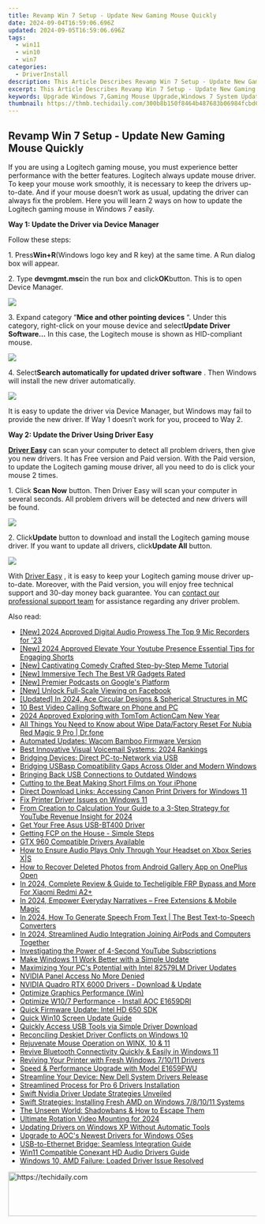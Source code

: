 ```yaml
---
title: Revamp Win 7 Setup - Update New Gaming Mouse Quickly
date: 2024-09-04T16:59:06.696Z
updated: 2024-09-05T16:59:06.696Z
tags:
  - win11
  - win10
  - win7
categories:
  - DriverInstall
description: This Article Describes Revamp Win 7 Setup - Update New Gaming Mouse Quickly
excerpt: This Article Describes Revamp Win 7 Setup - Update New Gaming Mouse Quickly
keywords: Upgrade Windows 7,Gaming Mouse Upgrade,Windows 7 System Update,Optimize Win 7 Performance,Enhanced Gaming Mouse Setup,Quick Installation for Gaming Mice,Win 7 Compatibility with High-Performance Mouse
thumbnail: https://thmb.techidaily.com/300b8b150f8464b487683b06984fcbd6662b4fb116965638afb915b9861f6dbd.jpg
---
```


## Revamp Win 7 Setup - Update New Gaming Mouse Quickly

If you are using a Logitech gaming mouse, you must experience better performance with the better features. Logitech always update mouse driver. To keep your mouse work smoothly, it is necessary to keep the drivers up-to-date. And if your mouse doesn’t work as usual, updating the driver can always fix the problem. Here you will learn 2 ways on how to update the Logitech gaming mouse in Windows 7 easily.
  
**Way 1: Update the Driver via Device Manager**
  
Follow these steps:  
  
1\. Press**Win+R**(Windows logo key and R key) at the same time. A Run dialog box will appear.  
  
2\. Type **devmgmt.msc**in the run box and click**OK**button. This is to open Device Manager.  
  
![](https://images.drivereasy.com/wp-content/uploads/2016/10/img_580594f945e49.png)
  
 3\. Expand category “**Mice and other pointing devices** “. Under this category, right-click on your mouse device and select**Update Driver Software…**  In this case, the Logitech mouse is shown as HID-compliant mouse.  
  
![](https://images.drivereasy.com/wp-content/uploads/2016/10/img_5805979534407.png)
  
 4\. Select**Search automatically for updated driver software** . Then Windows will install the new driver automatically.  
  
![](https://images.drivereasy.com/wp-content/uploads/2016/10/img_580597dacf4f5.png)
  
 It is easy to update the driver via Device Manager, but Windows may fail to provide the new driver. If Way 1 doesn’t work for you, proceed to Way 2.  
  
 **Way 2: Update the Driver Using Driver Easy**
  
**[Driver Easy](https://tools.techidaily.com/drivereasy/download/)**  can scan your computer to detect all problem drivers, then give you new drivers. It has Free version and Paid version. With the Paid version, to update the Logitech gaming mouse driver, all you need to do is click your mouse 2 times.
  
1\. Click **Scan Now**  button. Then Driver Easy will scan your computer in several seconds. All problem drivers will be detected and new drivers will be found.  
  
![](https://images.drivereasy.com/wp-content/uploads/2017/04/img_59007d16d5b90.png)

 2\. Click**Update** button to download and install the Logitech gaming mouse driver. If you want to update all drivers, click**Update All**  button.  
  
![](https://images.drivereasy.com/wp-content/uploads/2017/04/img_59007df5a2776.jpg)

 With [Driver Easy](https://tools.techidaily.com/drivereasy/download/) , it is easy to keep your Logitech gaming mouse driver up-to-date. Moreover, with the Paid version, you will enjoy free technical support and 30-day money back guarantee. You can [contact our professional support team](https://tools.techidaily.com/drivereasy/download/) for assistance regarding any driver problem.

<ins class="adsbygoogle"
     style="display:block"
     data-ad-format="autorelaxed"
     data-ad-client="ca-pub-7571918770474297"
     data-ad-slot="1223367746"></ins>



<ins class="adsbygoogle"
     style="display:block"
     data-ad-client="ca-pub-7571918770474297"
     data-ad-slot="8358498916"
     data-ad-format="auto"
     data-full-width-responsive="true"></ins>

<span class="atpl-alsoreadstyle">Also read:</span>
<div><ul>
<li><a href="https://digital-screen-recording.techidaily.com/new-2024-approved-digital-audio-prowess-the-top-9-mic-recorders-for-23/"><u>[New] 2024 Approved  Digital Audio Prowess  The Top 9 Mic Recorders for '23</u></a></li>
<li><a href="https://youtube-data.techidaily.com/024-approved-elevate-your-youtube-presence-essential-tips-for-engaging-shorts/"><u>[New] 2024 Approved  Elevate Your Youtube Presence  Essential Tips for Engaging Shorts</u></a></li>
<li><a href="https://extra-lessons.techidaily.com/new-captivating-comedy-crafted-step-by-step-meme-tutorial/"><u>[New] Captivating Comedy Crafted  Step-by-Step Meme Tutorial</u></a></li>
<li><a href="https://some-techniques.techidaily.com/new-immersive-tech-the-best-vr-gadgets-rated/"><u>[New] Immersive Tech  The Best VR Gadgets Rated</u></a></li>
<li><a href="https://extra-support.techidaily.com/new-premier-podcasts-on-googles-platform/"><u>[New] Premier Podcasts on Google's Platform</u></a></li>
<li><a href="https://facebook-clips.techidaily.com/new-unlock-full-scale-viewing-on-facebook/"><u>[New] Unlock Full-Scale Viewing on Facebook</u></a></li>
<li><a href="https://desktop-recording.techidaily.com/updated-in-2024-ace-circular-designs-and-spherical-structures-in-mc/"><u>[Updated] In 2024, Ace Circular Designs & Spherical Structures in MC</u></a></li>
<li><a href="https://desktop-recording.techidaily.com/10-best-video-calling-software-on-phone-and-pc/"><u>10 Best Video Calling Software on Phone and PC</u></a></li>
<li><a href="https://some-knowledge.techidaily.com/2024-approved-exploring-with-tomtom-actioncam-new-year/"><u>2024 Approved  Exploring with TomTom ActionCam New Year</u></a></li>
<li><a href="https://phone-solutions.techidaily.com/all-things-you-need-to-know-about-wipe-datafactory-reset-for-nubia-red-magic-9-pro-drfone-by-drfone-reset-android-reset-android/"><u>All Things You Need to Know about Wipe Data/Factory Reset For Nubia Red Magic 9 Pro | Dr.fone</u></a></li>
<li><a href="https://driver-install.techidaily.com/automated-updates-wacom-bamboo-firmware-version/"><u>Automated Updates: Wacom Bamboo Firmware Version</u></a></li>
<li><a href="https://tech-renaissance.techidaily.com/best-innovative-visual-voicemail-systems-2024-rankings/"><u>Best Innovative Visual Voicemail Systems: 2024 Rankings</u></a></li>
<li><a href="https://driver-install.techidaily.com/bridging-devices-direct-pc-to-network-via-usb/"><u>Bridging Devices: Direct PC-to-Network via USB</u></a></li>
<li><a href="https://driver-install.techidaily.com/bridging-usbasp-compatibility-gaps-across-older-and-modern-windows/"><u>Bridging USBasp Compatibility Gaps Across Older and Modern Windows</u></a></li>
<li><a href="https://driver-install.techidaily.com/bringing-back-usb-connections-to-outdated-windows/"><u>Bringing Back USB Connections to Outdated Windows</u></a></li>
<li><a href="https://fox-info.techidaily.com/cutting-to-the-beat-making-short-films-on-your-iphone/"><u>Cutting to the Beat  Making Short Films on Your iPhone</u></a></li>
<li><a href="https://driver-install.techidaily.com/direct-download-links-accessing-canon-print-drivers-for-windows-11/"><u>Direct Download Links: Accessing Canon Print Drivers for Windows 11</u></a></li>
<li><a href="https://driver-install.techidaily.com/fix-printer-driver-issues-on-windows-11/"><u>Fix Printer Driver Issues on Windows 11</u></a></li>
<li><a href="https://youtube-help.techidaily.com/from-creation-to-calculation-your-guide-to-a-3-step-strategy-for-youtube-revenue-insight-for-2024/"><u>From Creation to Calculation  Your Guide to a 3-Step Strategy for YouTube Revenue Insight for 2024</u></a></li>
<li><a href="https://driver-install.techidaily.com/get-your-free-asus-usb-bt400-driver/"><u>Get Your Free Asus USB-BT400 Driver</u></a></li>
<li><a href="https://extra-resources.techidaily.com/getting-fcp-on-the-house-simple-steps/"><u>Getting FCP on the House - Simple Steps</u></a></li>
<li><a href="https://driver-install.techidaily.com/gtx-960-compatible-drivers-available/"><u>GTX 960 Compatible Drivers Available</u></a></li>
<li><a href="https://games-able.techidaily.com/how-to-ensure-audio-plays-only-through-your-headset-on-xbox-series-xs/"><u>How to Ensure Audio Plays Only Through Your Headset on Xbox Series X|S</u></a></li>
<li><a href="https://blog-min.techidaily.com/how-to-recover-deleted-photos-from-android-gallery-app-on-oneplus-open-by-stellar-photo-recovery-android-mobile-photo-recover/"><u>How to Recover Deleted Photos from Android Gallery App on OnePlus Open</u></a></li>
<li><a href="https://unlock-android.techidaily.com/in-2024-complete-review-and-guide-to-techeligible-frp-bypass-and-more-for-xiaomi-redmi-a2plus-by-drfone-android/"><u>In 2024, Complete Review & Guide to Techeligible FRP Bypass and More For Xiaomi Redmi A2+</u></a></li>
<li><a href="https://facebook-clips.techidaily.com/in-2024-empower-everyday-narratives-free-extensions-and-mobile-magic/"><u>In 2024, Empower Everyday Narratives – Free Extensions & Mobile Magic</u></a></li>
<li><a href="https://ai-topics.techidaily.com/in-2024-how-to-generate-speech-from-text-the-best-text-to-speech-converters/"><u>In 2024, How To Generate Speech From Text | The Best Text-to-Speech Converters</u></a></li>
<li><a href="https://audio-editing.techidaily.com/in-2024-streamlined-audio-integration-joining-airpods-and-computers-together/"><u>In 2024, Streamlined Audio Integration Joining AirPods and Computers Together</u></a></li>
<li><a href="https://youtube-clips.techidaily.com/investigating-the-power-of-4-second-youtube-subscriptions/"><u>Investigating the Power of 4-Second YouTube Subscriptions</u></a></li>
<li><a href="https://driver-install.techidaily.com/make-windows-11-work-better-with-a-simple-update/"><u>Make Windows 11 Work Better with a Simple Update</u></a></li>
<li><a href="https://driver-install.techidaily.com/maximizing-your-pcs-potential-with-intel-82579lm-driver-updates/"><u>Maximizing Your PC's Potential with Intel 82579LM Driver Updates</u></a></li>
<li><a href="https://graphic-issues.techidaily.com/nvidia-panel-access-no-more-denied/"><u>NVIDIA Panel Access No More Denied</u></a></li>
<li><a href="https://driver-install.techidaily.com/nvidia-quadro-rtx-6000-drivers-download-and-update/"><u>NVIDIA Quadro RTX 6000 Drivers - Download & Update</u></a></li>
<li><a href="https://driver-install.techidaily.com/optimize-graphics-performance-win/"><u>Optimize Graphics Performance (Win)</u></a></li>
<li><a href="https://driver-install.techidaily.com/optimize-w107-performance-install-aoc-e1659dri/"><u>Optimize W10/7 Performance - Install AOC E1659DRI</u></a></li>
<li><a href="https://driver-install.techidaily.com/quick-firmware-update-intel-hd-650-sdk/"><u>Quick Firmware Update: Intel HD 650 SDK</u></a></li>
<li><a href="https://driver-install.techidaily.com/quick-win10-screen-update-guide/"><u>Quick Win10 Screen Update Guide</u></a></li>
<li><a href="https://driver-install.techidaily.com/1720063582828-quickly-access-usb-tools-via-simple-driver-download/"><u>Quickly Access USB Tools via Simple Driver Download</u></a></li>
<li><a href="https://driver-install.techidaily.com/reconciling-deskjet-driver-conflicts-on-windows-10/"><u>Reconciling Deskjet Driver Conflicts on Windows 10</u></a></li>
<li><a href="https://driver-install.techidaily.com/rejuvenate-mouse-operation-on-winx-10-and-11/"><u>Rejuvenate Mouse Operation on WINX, 10 & 11</u></a></li>
<li><a href="https://driver-install.techidaily.com/revive-bluetooth-connectivity-quickly-and-easily-in-windows-11/"><u>Revive Bluetooth Connectivity Quickly & Easily in Windows 11</u></a></li>
<li><a href="https://driver-install.techidaily.com/reviving-your-printer-with-fresh-windows-71011-drivers/"><u>Reviving Your Printer with Fresh Windows 7/10/11 Drivers</u></a></li>
<li><a href="https://driver-install.techidaily.com/speed-and-performance-upgrade-with-model-e1659fwu/"><u>Speed & Performance Upgrade with Model E1659FWU</u></a></li>
<li><a href="https://driver-install.techidaily.com/streamline-your-device-new-dell-system-drivers-release/"><u>Streamline Your Device: New Dell System Drivers Release</u></a></li>
<li><a href="https://driver-install.techidaily.com/streamlined-process-for-pro-6-drivers-installation/"><u>Streamlined Process for Pro 6 Drivers Installation</u></a></li>
<li><a href="https://driver-install.techidaily.com/swift-nvidia-driver-update-strategies-unveiled/"><u>Swift Nvidia Driver Update Strategies Unveiled</u></a></li>
<li><a href="https://driver-install.techidaily.com/swift-strategies-installing-fresh-amd-on-windows-781011-systems/"><u>Swift Strategies: Installing Fresh AMD on Windows 7/8/10/11 Systems</u></a></li>
<li><a href="https://facebook.techidaily.com/the-unseen-world-shadowbans-and-how-to-escape-them/"><u>The Unseen World: Shadowbans & How to Escape Them</u></a></li>
<li><a href="https://some-guidance.techidaily.com/ultimate-rotation-video-mounting-for-2024/"><u>Ultimate Rotation Video Mounting for 2024</u></a></li>
<li><a href="https://driver-install.techidaily.com/updating-drivers-on-windows-xp-without-automatic-tools/"><u>Updating Drivers on Windows XP Without Automatic Tools</u></a></li>
<li><a href="https://driver-install.techidaily.com/upgrade-to-aocs-newest-drivers-for-windows-oses/"><u>Upgrade to AOC's Newest Drivers for Windows OSes</u></a></li>
<li><a href="https://driver-install.techidaily.com/usb-to-ethernet-bridge-seamless-integration-guide/"><u>USB-to-Ethernet Bridge: Seamless Integration Guide</u></a></li>
<li><a href="https://driver-install.techidaily.com/win11-compatible-conexant-hd-audio-drivers-guide/"><u>Win11 Compatible Conexant HD Audio Drivers Guide</u></a></li>
<li><a href="https://network-issues.techidaily.com/windows-10-amd-failure-loaded-driver-issue-resolved/"><u>Windows 10, AMD Failure: Loaded Driver Issue Resolved</u></a></li>
</ul></div>

<!-- affiliate ads begin -->
<a href="https://appsumo.8odi.net/c/5597632/2130871/7443" target="_top" id="2130871">
  <img src="//a.impactradius-go.com/display-ad/7443-2130871" border="0" alt="https://techidaily.com" width="728" height="90"/>
</a>
<img height="0" width="0" src="https://appsumo.8odi.net/i/5597632/2130871/7443" style="position:absolute;visibility:hidden;" border="0" />
<!-- affiliate ads end -->